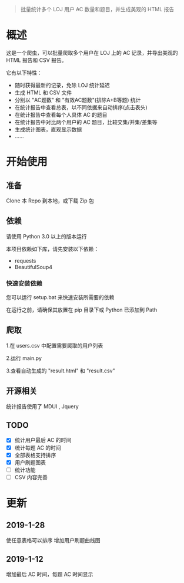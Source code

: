 > 批量统计多个 LOJ 用户 AC 数量和题目，并生成美观的 HTML 报告

# 概述
这是一个爬虫，可以批量爬取多个用户在 LOJ 上的 AC 记录，并导出美观的 HTML 报告和 CSV 报告。

它有以下特性：

+ 随时获得最新的记录，免除 LOJ 统计延迟
+ 生成 HTML 和 CSV 文件
+ 分别以 "AC题数" 和 "有效AC题数"(排除A+B等题) 统计
+ 在统计报告中查看总表，以不同依据来自动排序(点击表头)
+ 在统计报告中查看每个人具体 AC 的题目
+ 在统计报告中对比两个用户的 AC 题目，比较交集/并集/差集等
+ 生成统计图表，直观显示数据
+ ......

# 开始使用
## 准备
Clone 本 Repo 到本地，或下载 Zip 包

## 依赖
请使用 Python 3.0 以上的版本运行

本项目依赖如下库，请先安装以下依赖：
+ requests
+ BeautifulSoup4

### 快速安装依赖
您可以运行 setup.bat 来快速安装所需要的依赖

在运行之前，请确保其放置在 pip 目录下或 Python 已添加到 Path

## 爬取
1.在 users.csv 中配置需要爬取的用户列表

2.运行 main.py

3.查看自动生成的 "result.html" 和 "result.csv"


## 开源相关
统计报告使用了 MDUI , Jquery

## TODO
- [x] 统计用户最后 AC 的时间
- [x] 统计每题 AC 的时间
- [x] 全部表格支持排序
- [x] 用户刷题图表
- [ ] 统计功能
- [ ] CSV 内容完善

# 更新
## 2019-1-28
使任意表格可以排序
增加用户刷题曲线图
## 2019-1-12
增加最后 AC 时间，每题 AC 时间显示
